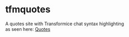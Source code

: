 # tfmquotes
A quotes site with Transformice chat syntax highlighting  
as seen here: [Quotes](niclasjensen.dk/quotes)
